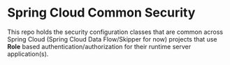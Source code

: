 # Spring Cloud Common Security

This repo holds the security configuration classes that are common across Spring Cloud (Spring Cloud Data Flow/Skipper for now) projects that use **Role** based authentication/authorization for their runtime server application(s).
